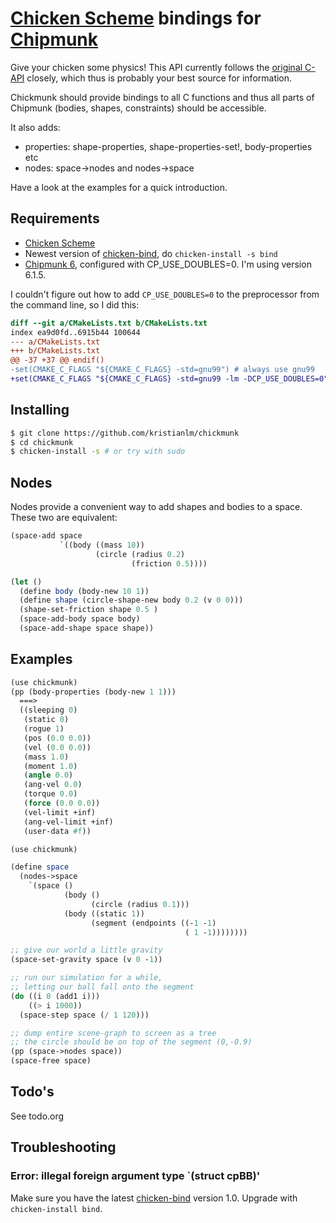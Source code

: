   [Chicken Scheme]: http://call-cc.org/
  [Chipmunk]: http://chipmunk-physics.net/
  [chicken-bind]:http://wiki.call-cc.org/eggref/4/bind

# [Chicken Scheme] bindings for [Chipmunk]

Give your chicken some physics! This API currently follows the 
[original C-API](http://chipmunk-physics.net/documentation.php) closely, 
which thus is probably your best source for information.

Chickmunk should provide bindings to all C functions and thus 
all parts of Chipmunk (bodies, shapes, constraints)
should be accessible.
 
It also adds:
* properties: shape-properties, shape-properties-set!, body-properties etc
* nodes: space->nodes and nodes->space

Have a look at the examples for a quick introduction.

## Requirements

* [Chicken Scheme]
* Newest version of [chicken-bind](http://wiki.call-cc.org/eggref/4/bind), do `chicken-install -s bind`
* [Chipmunk 6][Chipmunk], configured with CP_USE_DOUBLES=0. I'm using version 6.1.5.

I couldn't figure out how to add `CP_USE_DOUBLES=0` to the preprocessor from the command line, so I did this:

```diff
diff --git a/CMakeLists.txt b/CMakeLists.txt
index ea9d0fd..6915b44 100644
--- a/CMakeLists.txt
+++ b/CMakeLists.txt
@@ -37 +37 @@ endif()
-set(CMAKE_C_FLAGS "${CMAKE_C_FLAGS} -std=gnu99") # always use gnu99
+set(CMAKE_C_FLAGS "${CMAKE_C_FLAGS} -std=gnu99 -lm -DCP_USE_DOUBLES=0") # always use gnu99
```
## Installing

```bash
$ git clone https://github.com/kristianlm/chickmunk
$ cd chickmunk
$ chicken-install -s # or try with sudo
```

## Nodes

Nodes provide a convenient way to add shapes and bodies to a space. These two are equivalent:

```scheme
(space-add space
           `((body ((mass 10))
                   (circle (radius 0.2)
                           (friction 0.5))))
```

```scheme
(let ()
  (define body (body-new 10 1))
  (define shape (circle-shape-new body 0.2 (v 0 0)))
  (shape-set-friction shape 0.5 )
  (space-add-body space body)
  (space-add-shape space shape))
```

## Examples

```scheme
(use chickmunk)
(pp (body-properties (body-new 1 1)))
  ===>
  ((sleeping 0)
   (static 0)
   (rogue 1)
   (pos (0.0 0.0))
   (vel (0.0 0.0))
   (mass 1.0)
   (moment 1.0)
   (angle 0.0)
   (ang-vel 0.0)
   (torque 0.0)
   (force (0.0 0.0))
   (vel-limit +inf)
   (ang-vel-limit +inf)
   (user-data #f))
```

```scheme
(use chickmunk)

(define space
  (nodes->space
    `(space ()
            (body ()
                  (circle (radius 0.1)))
            (body ((static 1))
                  (segment (endpoints ((-1 -1)
                                       ( 1 -1))))))))

;; give our world a little gravity
(space-set-gravity space (v 0 -1))

;; run our simulation for a while,
;; letting our ball fall onto the segment
(do ((i 0 (add1 i)))
    ((> i 1000))
  (space-step space (/ 1 120)))

;; dump entire scene-graph to screen as a tree
;; the circle should be on top of the segment (0,-0.9)
(pp (space->nodes space))
(space-free space)
```

## Todo's

See todo.org

## Troubleshooting

### Error: illegal foreign argument type `(struct cpBB)'

Make sure you have the latest [chicken-bind] version 1.0. Upgrade with `chicken-install bind`.
